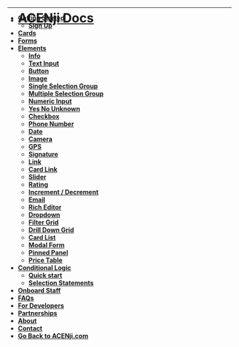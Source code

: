 <!-- docs/_sidebar.md -->

<script>
window.$docsify = {
// load from _sidebar.md
loadSidebar: true,
// load from summary.md
loadSidebar: 'summary.md',
}
</script>


* <a href="http://localhost:3000/#/./"> <p style="margin-top:70px;"> <p style="margin-bottom:-50px;"> <h1><p><b>ACENji Docs <h1><p> </a> <p style="margin-bottom:-80px;">  </p>
***
* [Getting Started](./getting-started/index)
  * [Sign Up](./getting-started/signup/index)
* [Cards](./cards/index)
* [Forms](./forms/index)
* [Elements](./elements/index)
  * [Info](./elements/info/index)  
  * [Text Input](./elements/text-input/index) 
  * [Button](./elements/button/index)
  * [Image](./elements/img/index)
  * [Single Selection Group](./elements/single-selection-group/index)
  * [Multiple Selection Group](./elements/multiple-selection-group/index)
  * [Numeric Input](./elements/numeric-input/index)
  * [Yes No Unknown](./elements/yes-no-unknown/index)
  * [Checkbox](./elements/checkbox/index)
  * [Phone Number](./elements/phonenumber/index)
  * [Date](./elements/date/index)
  * [Camera](./elements/camera/index)
  * [GPS](./elements/gps/index)
  * [Signature](./elements/signature/index)
  * [Link](./elements/link/index)
  * [Card Link](./elements/card-link/index)
  * [Slider](./elements/slider/index)
  * [Rating](./elements/rating/index)
  * [Increment / Decrement](./elements/increment/index)
  * [Email](./elements/email/index)
  * [Rich Editor](./elements/rich-editor/index)
  * [Dropdown](./elements/dropdown/index)
  * [Filter Grid](./elements/filter-grid/index)
  * [Drill Down Grid](./elements/drill-down-grid/index)
  * [Card List](./elements/card-list/index)
  * [Modal Form](./elements/modal-form/index)
  * [Pinned Panel](./elements/pinned-panel/index)
  * [Price Table](./elements/price-table/index)
* [Conditional Logic](./conditional-logic/index)
  * [Quick start](./conditional-logic/quick-start/index)
  * [Selection Statements](./conditional-logic/selection-statement/index)
* [Onboard Staff](./onboard-staff/staff/index)
* [FAQs](./FAQs/index)
* [For Developers](./for-developers/index)
* [Partnerships](./partnerships/index)
* [About](./about/index)
* [Contact](./contact/index)
* [Go Back to ACENji.com](./go-back-to-acenji.com/index)
